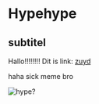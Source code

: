 # Hypehype
## subtitel

Hallo!!!!!!!!
Dit is link:
[zuyd](https://zuyd.nl/)

haha sick meme bro

![hype?](https://scontent-amt2-1.xx.fbcdn.net/v/t1.0-9/118771055_904217143321189_4961584001676778714_n.jpg?_nc_cat=106&_nc_sid=8bfeb9&_nc_ohc=igIIlp-69FQAX-DyHu3&_nc_ht=scontent-amt2-1.xx&oh=5f647b057db6a571a33ac575eda862cb&oe=5F84CD78)
